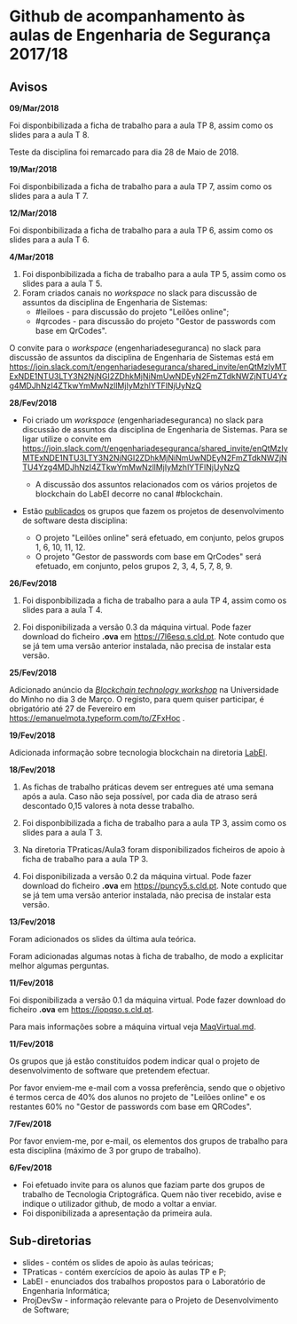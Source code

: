 # Github de acompanhamento às aulas de Engenharia de Segurança 2017/18

## Avisos


**09/Mar/2018**

Foi disponbibilizada a ficha de trabalho para a aula TP 8, assim como os slides para a aula T 8.

Teste da disciplina foi remarcado para dia 28 de Maio de 2018.


**19/Mar/2018**

Foi disponbibilizada a ficha de trabalho para a aula TP 7, assim como os slides para a aula T 7.

**12/Mar/2018**

Foi disponbibilizada a ficha de trabalho para a aula TP 6, assim como os slides para a aula T 6.

**4/Mar/2018**

1.  Foi disponbibilizada a ficha de trabalho para a aula TP 5, assim como os slides para a aula T 5.
2.  Foram criados canais no _workspace_ no slack para discussão de assuntos da disciplina de Engenharia de Sistemas:
    - \#leiloes - para discussão do projeto "Leilões online";
    - \#qrcodes - para discussão do projeto "Gestor de passwords com base em QrCodes".

O convite para o _workspace_ (engenhariadeseguranca) no slack para discussão de assuntos da disciplina de Engenharia de Sistemas está em <https://join.slack.com/t/engenhariadeseguranca/shared_invite/enQtMzIyMTExNDE1NTU3LTY3N2NjNGI2ZDhkMjNiNmUwNDEyN2FmZTdkNWZjNTU4Yzg4MDJhNzI4ZTkwYmMwNzllMjIyMzhlYTFlNjUyNzQ>

**28/Fev/2018**

-   Foi criado um _workspace_ (engenhariadeseguranca) no slack para discussão de assuntos da disciplina de Engenharia de Sistemas. Para se ligar utilize o convite em <https://join.slack.com/t/engenhariadeseguranca/shared_invite/enQtMzIyMTExNDE1NTU3LTY3N2NjNGI2ZDhkMjNiNmUwNDEyN2FmZTdkNWZjNTU4Yzg4MDJhNzI4ZTkwYmMwNzllMjIyMzhlYTFlNjUyNzQ>
    -   A discussão dos assuntos relacionados com os vários projetos de blockchain do LabEI decorre no canal #blockchain.


-   Estão [publicados](ProjDevSw/README.md) os grupos que fazem os projetos de desenvolvimento de software desta disciplina:
    -   O projeto "Leilões online" será efetuado, em conjunto, pelos grupos 1, 6, 10, 11, 12.
    -   O projeto "Gestor de passwords com base em QrCodes" será efetuado, em conjunto, pelos grupos 2, 3, 4, 5, 7, 8, 9.

**26/Fev/2018**

1.  Foi disponbibilizada a ficha de trabalho para a aula TP 4, assim como os slides para a aula T 4.

2.  Foi disponibilizada a versão 0.3 da máquina virtual. Pode fazer download do ficheiro **.ova** em <https://7l6esq.s.cld.pt>. Note contudo que se já tem uma
    versão anterior instalada, não precisa de instalar esta versão.

**25/Fev/2018**

Adicionado anúncio da [_Blockchain technology workshop_](LabEI/blockchain/workshop.md) na Universidade do Minho no dia 3 de Março. O registo, para quem quiser participar, é obrigatório até 27 de Fevereiro em <https://emanuelmota.typeform.com/to/ZFxHoc> .

**19/Fev/2018**

Adicionada informação sobre tecnologia blockchain na diretoria [LabEI](LabEI/blockchain).

**18/Fev/2018**

1.  As fichas de trabalho práticas devem ser entregues até uma semana após a aula. Caso não seja possível, por cada dia de atraso será descontado 0,15 valores à nota desse trabalho.

2.  Foi disponbibilizada a ficha de trabalho para a aula TP 3, assim como os slides para a aula T 3.

3.  Na diretoria TPraticas/Aula3 foram disponibilizados ficheiros de apoio à ficha de trabalho para a aula TP 3.

4.  Foi disponibilizada a versão 0.2 da máquina virtual. Pode fazer download do ficheiro **.ova** em <https://puncy5.s.cld.pt>. Note contudo que se já tem uma
    versão anterior instalada, não precisa de instalar esta versão.

**13/Fev/2018**

Foram adicionados os slides da última aula teórica.

Foram adicionadas algumas notas à ficha de trabalho, de modo a explicitar melhor algumas perguntas.

**11/Fev/2018**

Foi disponibilizada a versão 0.1 da máquina virtual. Pode fazer download do ficheiro **.ova** em <https://iopqso.s.cld.pt>.

Para mais informações sobre a máquina virtual veja [MaqVirtual.md](MaqVirtual.md).

**11/Fev/2018**

Os grupos que já estão constituídos podem indicar qual o projeto de desenvolvimento de software que pretendem efectuar.

Por favor enviem-me e-mail com a vossa preferência, sendo que o objetivo é termos cerca de 40% dos alunos no projeto de "Leilões online" e os restantes 60% no "Gestor de passwords com base em QRCodes".

**7/Fev/2018**

Por favor enviem-me, por e-mail, os elementos dos grupos de trabalho para esta disciplina (máximo de 3 por grupo de trabalho).

**6/Fev/2018**

-   Foi efetuado invite para os alunos que faziam parte dos grupos de trabalho de Tecnologia Criptográfica. Quem não tiver recebido, avise e indique o utilizador github, de modo a voltar a enviar.
-   Foi disponibilizada a apresentação da primeira aula.

## Sub-diretorias

-   slides - contém os slides de apoio às aulas teóricas;
-   TPraticas - contém exercícios de apoio às aulas TP e P;
-   LabEI - enunciados dos trabalhos propostos para o Laboratório de Engenharia Informática;
-   ProjDevSw - informação relevante para o Projeto de Desenvolvimento de Software;
